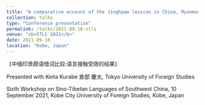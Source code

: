 ```yaml
---
title: "A comparative account of the Jinghpaw lexicon in China, Myanmar and India: Evidence of the limited effects of language contact"
collection: talks
type: "Conference presentation"
permalink: /talks/2021-09-10-stls
venue: "<b>STLS 2021</b>"
date: 2021-09-10
location: "Kobe, Japan"
---
```


《中缅印景颇语借词比较:语言接触受限的结果》

Presented with Keita Kurabe 倉部 慶太, Tokyo University of Foreign Studies

Sixth Workshop on Sino-Tibetan Languages of Southwest China, 10 September 2021, Kobe City University of Foreign Studies, Kobe, Japan
